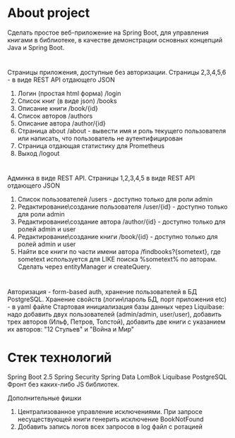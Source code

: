 # About project

Сделать простое веб-приложение на Spring Boot, для управления книгами в библиотеке, в качестве демонстрации основных концепций Java и Spring Boot.

#
Страницы приложения, доступные без авторизации. Страницы 2,3,4,5,6 - в виде REST API отдающего JSON
1. Логин (простая html форма) /login
2. Список книг (в виде json) /books
3. Описание книги	/book/{id}
4. Список авторов  /authors
5. Описание автора /author/{id}
6. Страница about /about - вывести имя и роль текущего пользователя или написать, что пользователь не аутентифицирован
7. Страница отдающая статистику для Prometheus
8. Выход /logout

#
Админка в виде REST API. Страницы 1,2,3,4,5 в виде REST API отдающего JSON
1. Список пользователей  /users - доступно только для роли admin
2. Редактирование\создание пользователя /user/{id} - доступно только для роли admin
3. Редактирование\создание автора /author/{id} - доступно только для ролей admin и user
4. Редактирование\создание книги /book/{id} - доступно только для ролей admin и user
5. Найти все книги по части имени автора /findbooks?{sometext}, где sometext используется для LIKE поиска %sometext% по авторам. Сделать через entityManager и createQuery.

#
Авторизация - form-based auth, хранение пользователей в БД PostgreSQL.
Хранение свойств (логин\пароль БД, порт приложения etc) - в yaml файле
Стартовая инициализация базы данных через Liquibase: надо добавить двух пользователей (admin/admin, user/user), добавить трех авторов (Ильф, Петров, Толстой), добавить две книги с указанием их авторов: "12 Стульев" и "Война и Мир"

# Стек технологий
Spring Boot 2.5
Spring Security
Spring Data
LomBok
Liquibase 
PostgreSQL
Фронт без каких-либо JS библиотек.

Дополнительные фишки
1. Централизованное управление исключениями. При запросе несуществующей книги генерить исключение BookNotFound
2. Добавить запись логов всех запросов в log файл с ротацией
